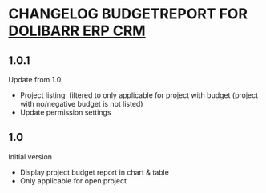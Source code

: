 # CHANGELOG BUDGETREPORT FOR [DOLIBARR ERP CRM](https://www.dolibarr.org)

## 1.0.1

Update from 1.0
- Project listing: filtered to only applicable for project with budget (project with no/negative budget is not listed)
- Update permission settings

## 1.0

Initial version
- Display project budget report in chart & table
- Only applicable for open project

